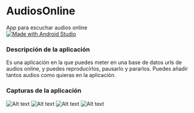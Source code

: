 # AudiosOnline
App para escuchar audios online</br>
[![Made with Android Studio](https://img.shields.io/badge/Made%20with-Android%20Studio-3ddc84.svg?style=plastic&logo=android-studio&logoColor=white)](https://developer.android.com/studio)

### Descripción de la aplicación
Es una aplicación en la que puedes meter en una base de datos urls de audios online, y puedes reproducirlos, pausarlo y pararlos. Puedes añadir tantos audios como quieras en la aplicación.

### Capturas de la aplicación

![Alt text](https://github.com/Marco0705/AudiosOnline/blob/main/screenshots/1.png?raw=true)
![Alt text](https://github.com/Marco0705/AudiosOnline/blob/main/screenshots/2.png?raw=true)
![Alt text](https://github.com/Marco0705/AudiosOnline/blob/main/screenshots/3.png?raw=true)
![Alt text](https://github.com/Marco0705/AudiosOnline/blob/main/screenshots/4.png?raw=true)